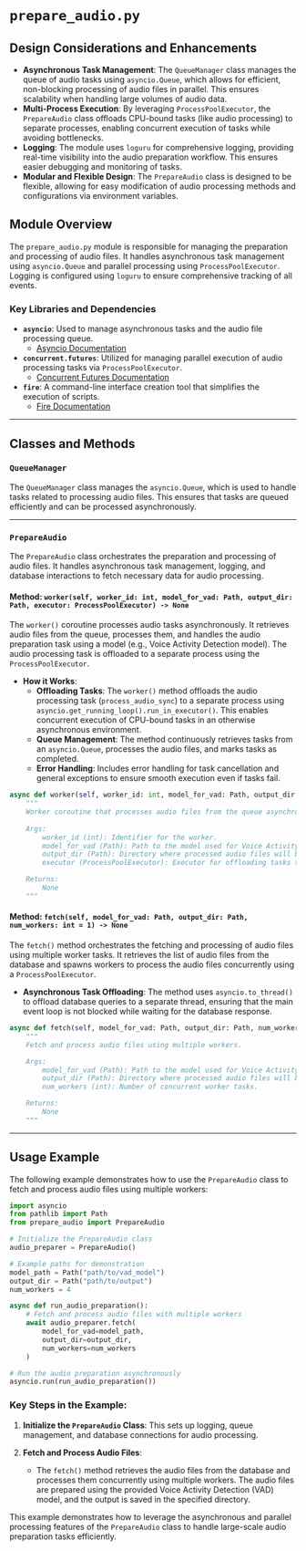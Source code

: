 # `prepare_audio.py`

## Design Considerations and Enhancements

- **Asynchronous Task Management**: The `QueueManager` class manages the queue of audio tasks using `asyncio.Queue`, which allows for efficient, non-blocking processing of audio files in parallel. This ensures scalability when handling large volumes of audio data.
- **Multi-Process Execution**: By leveraging `ProcessPoolExecutor`, the `PrepareAudio` class offloads CPU-bound tasks (like audio processing) to separate processes, enabling concurrent execution of tasks while avoiding bottlenecks.
- **Logging**: The module uses `loguru` for comprehensive logging, providing real-time visibility into the audio preparation workflow. This ensures easier debugging and monitoring of tasks.
- **Modular and Flexible Design**: The `PrepareAudio` class is designed to be flexible, allowing for easy modification of audio processing methods and configurations via environment variables.

## Module Overview

The `prepare_audio.py` module is responsible for managing the preparation and processing of audio files. It handles asynchronous task management using `asyncio.Queue` and parallel processing using `ProcessPoolExecutor`. Logging is configured using `loguru` to ensure comprehensive tracking of all events.

### Key Libraries and Dependencies

- **`asyncio`**: Used to manage asynchronous tasks and the audio file processing queue.
  - [Asyncio Documentation](https://docs.python.org/3/library/asyncio.html)
- **`concurrent.futures`**: Utilized for managing parallel execution of audio processing tasks via `ProcessPoolExecutor`.
  - [Concurrent Futures Documentation](https://docs.python.org/3/library/concurrent.futures.html)
- **`fire`**: A command-line interface creation tool that simplifies the execution of scripts.
  - [Fire Documentation](https://github.com/google/python-fire)

---

## Classes and Methods

### `QueueManager`

The `QueueManager` class manages the `asyncio.Queue`, which is used to handle tasks related to processing audio files. This ensures that tasks are queued efficiently and can be processed asynchronously.

---

### `PrepareAudio`

The `PrepareAudio` class orchestrates the preparation and processing of audio files. It handles asynchronous task management, logging, and database interactions to fetch necessary data for audio processing.

#### Method: `worker(self, worker_id: int, model_for_vad: Path, output_dir: Path, executor: ProcessPoolExecutor) -> None`

The `worker()` coroutine processes audio tasks asynchronously. It retrieves audio files from the queue, processes them, and handles the audio preparation task using a model (e.g., Voice Activity Detection model). The audio processing task is offloaded to a separate process using the `ProcessPoolExecutor`.

- **How it Works**:
  - **Offloading Tasks**: The `worker()` method offloads the audio processing task (`process_audio_sync`) to a separate process using `asyncio.get_running_loop().run_in_executor()`. This enables concurrent execution of CPU-bound tasks in an otherwise asynchronous environment.
  - **Queue Management**: The method continuously retrieves tasks from an `asyncio.Queue`, processes the audio files, and marks tasks as completed.
  - **Error Handling**: Includes error handling for task cancellation and general exceptions to ensure smooth execution even if tasks fail.

```python
async def worker(self, worker_id: int, model_for_vad: Path, output_dir: Path, executor: ProcessPoolExecutor) -> None:
    """
    Worker coroutine that processes audio files from the queue asynchronously, offloading the task to a separate process using ProcessPoolExecutor.
    
    Args:
        worker_id (int): Identifier for the worker.
        model_for_vad (Path): Path to the model used for Voice Activity Detection.
        output_dir (Path): Directory where processed audio files will be saved.
        executor (ProcessPoolExecutor): Executor for offloading tasks to separate processes.

    Returns:
        None
    """
```

#### Method: `fetch(self, model_for_vad: Path, output_dir: Path, num_workers: int = 1) -> None`

The `fetch()` method orchestrates the fetching and processing of audio files using multiple worker tasks. It retrieves the list of audio files from the database and spawns workers to process the audio files concurrently using a `ProcessPoolExecutor`.

- **Asynchronous Task Offloading**: The method uses `asyncio.to_thread()` to offload database queries to a separate thread, ensuring that the main event loop is not blocked while waiting for the database response.

```python
async def fetch(self, model_for_vad: Path, output_dir: Path, num_workers: int = 1) -> None:
    """
    Fetch and process audio files using multiple workers.

    Args:
        model_for_vad (Path): Path to the model used for Voice Activity Detection.
        output_dir (Path): Directory where processed audio files will be saved.
        num_workers (int): Number of concurrent worker tasks.

    Returns:
        None
    """
```

---

## Usage Example

The following example demonstrates how to use the `PrepareAudio` class to fetch and process audio files using multiple workers:

```python
import asyncio
from pathlib import Path
from prepare_audio import PrepareAudio

# Initialize the PrepareAudio class
audio_preparer = PrepareAudio()

# Example paths for demonstration
model_path = Path("path/to/vad_model")
output_dir = Path("path/to/output")
num_workers = 4

async def run_audio_preparation():
    # Fetch and process audio files with multiple workers
    await audio_preparer.fetch(
        model_for_vad=model_path,
        output_dir=output_dir,
        num_workers=num_workers
    )

# Run the audio preparation asynchronously
asyncio.run(run_audio_preparation())
```

### Key Steps in the Example:

1. **Initialize the `PrepareAudio` Class**: This sets up logging, queue management, and database connections for audio processing.
   
2. **Fetch and Process Audio Files**:
   - The `fetch()` method retrieves the audio files from the database and processes them concurrently using multiple workers. The audio files are prepared using the provided Voice Activity Detection (VAD) model, and the output is saved in the specified directory.

This example demonstrates how to leverage the asynchronous and parallel processing features of the `PrepareAudio` class to handle large-scale audio preparation tasks efficiently.
